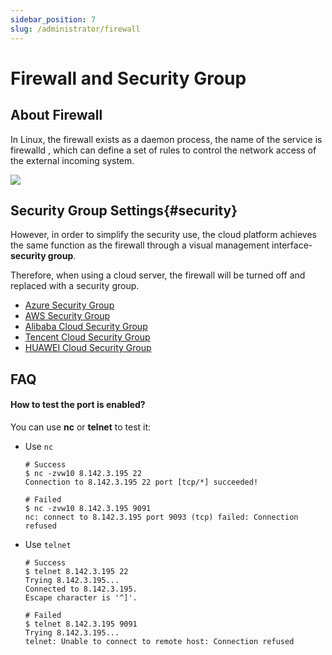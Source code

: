 ```yaml
---
sidebar_position: 7
slug: /administrator/firewall
---
```


# Firewall and Security Group

## About Firewall

In Linux, the firewall exists as a daemon process, the name of the service is firewalld , which can define a set of rules to control the network access of the external incoming system.

![](https://libs.websoft9.com/Websoft9/DocsPicture/zh/linux/firewalld-gui-websoft9.png)

## Security Group Settings{#security}

However, in order to simplify the security use, the cloud platform achieves the same function as the firewall through a visual management interface-**security group**.

Therefore, when using a cloud server, the firewall will be turned off and replaced with a security group.   

* [Azure Security Group](../azure#securitygroup)
* [AWS Security Group](../aws#securitygroup)
* [Alibaba Cloud Security Group](../alibabacloud#securitygroup)
* [Tencent Cloud Security Group](../tencentcloud#securitygroup)
* [HUAWEI Cloud Security Group](../huaweicloud#securitygroup)

## FAQ

#### How to test the port is enabled?

You can use **nc** or **telnet** to test it:  

* Use `nc` 

    ```
    # Success
    $ nc -zvw10 8.142.3.195 22
    Connection to 8.142.3.195 22 port [tcp/*] succeeded!

    # Failed
    $ nc -zvw10 8.142.3.195 9091
    nc: connect to 8.142.3.195 port 9093 (tcp) failed: Connection refused

    ```


* Use `telnet` 

    ```
    # Success
    $ telnet 8.142.3.195 22
    Trying 8.142.3.195...
    Connected to 8.142.3.195.
    Escape character is '^]'.

    # Failed
    $ telnet 8.142.3.195 9091
    Trying 8.142.3.195...
    telnet: Unable to connect to remote host: Connection refused
    ```
